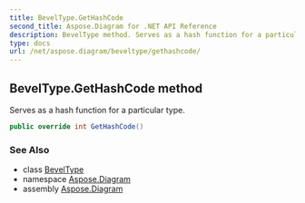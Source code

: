 ```yaml
---
title: BevelType.GetHashCode
second_title: Aspose.Diagram for .NET API Reference
description: BevelType method. Serves as a hash function for a particular type
type: docs
url: /net/aspose.diagram/beveltype/gethashcode/
---
```

## BevelType.GetHashCode method

Serves as a hash function for a particular type.

```csharp
public override int GetHashCode()
```

### See Also

* class [BevelType](../)
* namespace [Aspose.Diagram](../../beveltype/)
* assembly [Aspose.Diagram](../../../)


